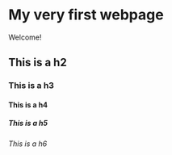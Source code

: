 # My very first webpage

Welcome!

## This is a h2

### This is a h3

#### This is a h4

##### This is a h5

###### This is a h6
